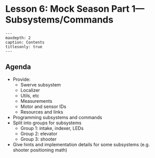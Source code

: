# Lesson 6: Mock Season Part 1—Subsystems/Commands

```{toctree}
---
maxdepth: 2
caption: Contents
titlesonly: true
---
```

## Agenda

* Provide:  
  * Swerve subsystem  
  * Localizer  
  * Utils, etc  
  * Measurements  
  * Motor and sensor IDs  
  * Resources and links  
* Programming subsystems and commands  
* Split into groups for subsystems  
  * Group 1: intake, indexer, LEDs  
  * Group 2: elevator  
  * Group 3: shooter  
* Give hints and implementation details for some subsystems (e.g. shooter positioning math)